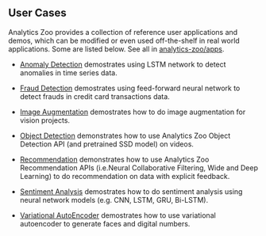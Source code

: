 ## **User Cases**

Analytics Zoo provides a collection of reference user applications and demos, which can be modified or even used off-the-shelf in real world applications. Some are listed below. See all in [analytics-zoo/apps](https://github.com/intel-analytics/analytics-zoo/tree/branch-0.1/apps).

   * [Anomaly Detection](https://github.com/intel-analytics/analytics-zoo/tree/branch-0.1/apps/anomaly-detection) demostrates using LSTM network to detect anomalies in time series data.

   * [Fraud Detection](https://github.com/intel-analytics/analytics-zoo/tree/branch-0.1/apps/fraud-detection) demostrates using feed-forward neural network to detect frauds in credit card transactions data. 

   * [Image Augmentation](https://github.com/intel-analytics/analytics-zoo/tree/branch-0.1/apps/image-augmentation) demostrates how to do image augmentation for vision projects. 
 
   * [Object Detection](https://github.com/intel-analytics/analytics-zoo/tree/branch-0.1/apps/object-detection) demonstrates how to use Analytics Zoo Object Detection API (and pretrained SSD model) on videos. 
 
   * [Recommendation](https://github.com/intel-analytics/analytics-zoo/tree/branch-0.1/apps/recommendation) demonstrates how to use Analytics Zoo Recommendation APIs (i.e.Neural Collaborative Filtering, Wide and Deep Learning) to do recommendation on data with explicit feedback. 

   * [Sentiment Analysis](https://github.com/intel-analytics/analytics-zoo/tree/branch-0.1/apps/sentiment-analysis) demostrates how to do sentiment analysis using neural network models (e.g. CNN, LSTM, GRU, Bi-LSTM).

   * [Variational AutoEncoder](https://github.com/intel-analytics/analytics-zoo/tree/branch-0.1/apps/variational-autoencoder) demostrates how to use variational autoencoder to generate faces and digital numbers.  

